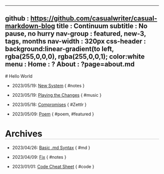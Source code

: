 -----------------------------------------------------------------------------
github     : https://github.com/casualwriter/casual-markdown-blog
title      : Continuum 
subtitle   : No pause, no hurry
nav-group  : featured, new-3, tags, months
nav-width  : 320px
css-header : background:linear-gradient(to left, rgba(255,0,0,0), rgba(255,0,0,1); color:white
menu       : 
   Home    : ?
   About   : ?page=about.md
-----------------------------------------------------------------------------
<style comment="additional style">
#header { {{css-header}}  }
#left-panel  { width:{{nav-width}} }
#right-panel { left: calc({{nav-width}} + 20px) }
h1 { border-bottom:1px dotted grey }
.nav-post a  { color: teal }
.nav-tag  a  { color: #06c }
.nav-month a { color: grey }
.post-date   { font-size:12px; font-weight:400; }
.post-title  { font-size:16px; color:#333 }
.post-tags   { left-margin:20px; padding:4px; font-size:10px; color:green; font-weight:400 }
</style>

<div id="md-post">
# Hello World

* 2023/05/19: [New System](20230519-system.md) { #notes }

* 2023/05/19: [Playing the Changes](20230519-Changes.md) { #music }

* 2023/05/18: [Compromises](20230518-Compromises.md) { #Zettlr }

* 2023/05/09: [Poem](20230509-Poem.md) { #poem, #featured }

# Archives

* 2023/04/26: [Basic .md Syntax](20230426-syntax.md) { #md }

* 2023/04/09: [Fix](20230409-How_to_Fix.md) { #notes }

* 2023/01/01: [Code Cheat Sheet](20230101-terminal.md) { #code }





</div>